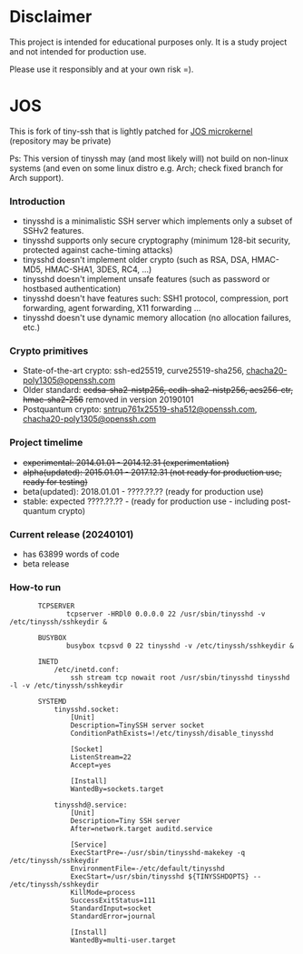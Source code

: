 # Disclaimer

This project is intended for educational purposes only. It is a study project and not intended for production use. 

Please use it responsibly and at your own risk =).

# JOS
This is fork of tiny-ssh that is lightly patched for [JOS microkernel](https://github.com/jos-ssh/itask) (repository may be private)


Ps: This version of tinyssh may (and most likely will) not build on non-linux systems (and even on some linux distro e.g. Arch; check fixed branch for Arch support).

### Introduction ###
* tinysshd is a minimalistic SSH server which implements only a subset of SSHv2 features.
* tinysshd supports only secure cryptography (minimum 128-bit security, protected against cache-timing attacks)
* tinysshd doesn't implement older crypto (such as RSA, DSA, HMAC-MD5, HMAC-SHA1, 3DES, RC4, ...)
* tinysshd doesn't implement unsafe features (such as password or hostbased authentication)
* tinysshd doesn't have features such: SSH1 protocol, compression, port forwarding, agent forwarding, X11 forwarding ...
* tinysshd doesn't use dynamic memory allocation (no allocation failures, etc.)

### Crypto primitives ###
* State-of-the-art crypto: ssh-ed25519, curve25519-sha256, chacha20-poly1305@openssh.com
* Older standard: <strike>ecdsa-sha2-nistp256, ecdh-sha2-nistp256, aes256-ctr, hmac-sha2-256</strike> removed in version 20190101
* Postquantum crypto: sntrup761x25519-sha512@openssh.com, chacha20-poly1305@openssh.com

### Project timelime ###
* <strike>experimental: 2014.01.01 - 2014.12.31 (experimentation)</strike>
* <strike>alpha(updated): 2015.01.01 - 2017.12.31 (not ready for production use, ready for testing)</strike>
* beta(updated): 2018.01.01 - ????.??.?? (ready for production use)
* stable: expected ????.??.?? - (ready for production use - including post-quantum crypto)

### Current release (20240101) ###
* has 63899 words of code
* beta release

### How-to run ###
~~~
       TCPSERVER
              tcpserver -HRDl0 0.0.0.0 22 /usr/sbin/tinysshd -v /etc/tinyssh/sshkeydir &

       BUSYBOX
              busybox tcpsvd 0 22 tinysshd -v /etc/tinyssh/sshkeydir &

       INETD
           /etc/inetd.conf:
               ssh stream tcp nowait root /usr/sbin/tinysshd tinysshd -l -v /etc/tinyssh/sshkeydir

       SYSTEMD
           tinysshd.socket:
               [Unit]
               Description=TinySSH server socket
               ConditionPathExists=!/etc/tinyssh/disable_tinysshd

               [Socket]
               ListenStream=22
               Accept=yes

               [Install]
               WantedBy=sockets.target

           tinysshd@.service:
               [Unit]
               Description=Tiny SSH server
               After=network.target auditd.service

               [Service]
               ExecStartPre=-/usr/sbin/tinysshd-makekey -q /etc/tinyssh/sshkeydir
               EnvironmentFile=-/etc/default/tinysshd
               ExecStart=/usr/sbin/tinysshd ${TINYSSHDOPTS} -- /etc/tinyssh/sshkeydir
               KillMode=process
               SuccessExitStatus=111
               StandardInput=socket
               StandardError=journal

               [Install]
               WantedBy=multi-user.target
~~~
